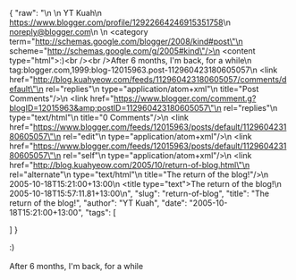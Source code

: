 {
  "raw": "<entry>\n  <author>\n    <name>YT Kuah</name>\n    <uri>https://www.blogger.com/profile/12922664246915351758</uri>\n    <email>noreply@blogger.com</email>\n  </author>\n  <category term=\"http://schemas.google.com/blogger/2008/kind#post\"\n    scheme=\"http://schemas.google.com/g/2005#kind\"/>\n  <content type=\"html\">:)&lt;br /&gt;&lt;br /&gt;After 6 months, I'm back, for a while</content>\n  <id>tag:blogger.com,1999:blog-12015963.post-112960423180605057</id>\n  <link href=\"http://blog.kuahyeow.com/feeds/112960423180605057/comments/default\"\n    rel=\"replies\"\n    type=\"application/atom+xml\"\n    title=\"Post Comments\"/>\n  <link href=\"https://www.blogger.com/comment.g?blogID=12015963&amp;postID=112960423180605057\"\n    rel=\"replies\"\n    type=\"text/html\"\n    title=\"0 Comments\"/>\n  <link href=\"https://www.blogger.com/feeds/12015963/posts/default/112960423180605057\"\n    rel=\"edit\"\n    type=\"application/atom+xml\"/>\n  <link href=\"https://www.blogger.com/feeds/12015963/posts/default/112960423180605057\"\n    rel=\"self\"\n    type=\"application/atom+xml\"/>\n  <link href=\"http://blog.kuahyeow.com/2005/10/return-of-blog.html\"\n    rel=\"alternate\"\n    type=\"text/html\"\n    title=\"The return of the blog!\"/>\n  <published>2005-10-18T15:21:00+13:00</published>\n  <title type=\"text\">The return of the blog!</title>\n  <updated>2005-10-18T15:57:11.81+13:00</updated>\n</entry>",
  "slug": "return-of-blog",
  "title": "The return of the blog!",
  "author": "YT Kuah",
  "date": "2005-10-18T15:21:00+13:00",
  "tags": [

  ]
}

:)<br /><br />After 6 months, I'm back, for a while